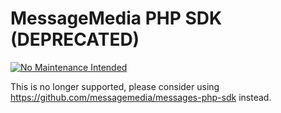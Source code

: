 # MessageMedia PHP SDK (DEPRECATED)
[![No Maintenance Intended](http://unmaintained.tech/badge.svg)](http://unmaintained.tech/)

This is no longer supported, please consider using https://github.com/messagemedia/messages-php-sdk instead.
